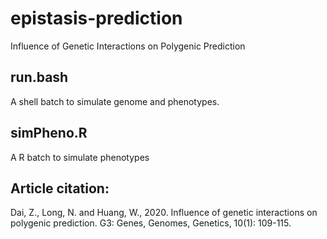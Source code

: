 # epistasis-prediction
Influence of Genetic Interactions on Polygenic Prediction

## run.bash
A shell batch to simulate genome and phenotypes.

## simPheno.R
A R batch to simulate phenotypes

## Article citation:
Dai, Z., Long, N. and Huang, W., 2020. Influence of genetic interactions on polygenic prediction. G3: Genes, Genomes, Genetics, 10(1): 109-115.
